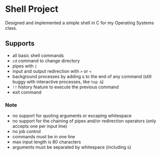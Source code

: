 # Shell Project

Designed and implemented a simple shell in C for my Operating Systems class.

## Supports

- all basic shell commands
- `cd` command to change directory
- pipes with `|`
- input and output redirection with `>` or `<`
- background processes by adding `&` to the end of any command (still buggy with interactive processes, like `top &`)
- `!!` history feature to execute the previous command
- exit command

### Note

- no support for quoting arguments or escaping whitespace
- no support for the chaining of pipes and/or redirection operators (only accepts one per input line)
- no job control
- commands must be in one line
- max input length is 80 characters
- arguments must be separated by whitespace (including `&`)
